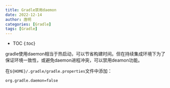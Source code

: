 ```yaml
---
title: Gradle禁用daemon
date: 2022-12-14
author: 唐明
categories: [Gradle]
tags: [Gradle]
---
```

* TOC
{:toc}

gradle使用daemon相当于热启动，可以节省构建时间。但在持续集成环境下为了保证环境一致性，或避免daemon进程冲突，可以禁用deamon功能。

在`${HOME}/.gradle/gradle.properties`文件中添加：
```
org.gradle.daemon=false
```